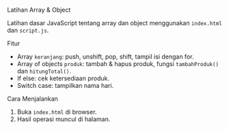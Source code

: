 Latihan Array & Object

Latihan dasar JavaScript tentang array dan object menggunakan `index.html` dan `script.js`.

Fitur
- Array `keranjang`: push, unshift, pop, shift, tampil isi dengan for.
- Array of objects `produk`: tambah & hapus produk, fungsi `tambahProduk()` dan `hitungTotal()`.
- If else: cek ketersediaan produk.
- Switch case: tampilkan nama hari.

Cara Menjalankan
1. Buka `index.html` di browser.
2. Hasil operasi muncul di halaman.

